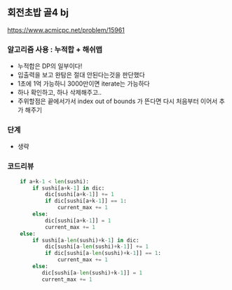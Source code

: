 
## 회전초밥 골4 bj
https://www.acmicpc.net/problem/15961

### 알고리즘 사용 : 누적합 + 해쉬맵
- 누적합은 DP의 일부이다!
- 입출력을 보고 완탐은 절대 안된다는것을 판단했다
- 1초에 1억 가능하니 3000만이면 iterate는 가능하다
- 하나 확인하고, 하나 삭제해주고..
- 주위할점은 끝에서가서 index out of bounds 가 뜬다면 다시 처음부터 이어서 추가 해주기

### 단계
- 생략

### 코드리뷰
```py
    if a+k-1 < len(sushi):
        if sushi[a+k-1] in dic:
            dic[sushi[a+k-1]] += 1
            if dic[sushi[a+k-1]] == 1:
                current_max += 1
        else:
            dic[sushi[a+k-1]] = 1
            current_max += 1
    else:
        if sushi[a-len(sushi)+k-1] in dic:
            dic[sushi[a-len(sushi)+k-1]] += 1
            if dic[sushi[a-len(sushi)+k-1]] == 1:
                current_max += 1
        else:
           dic[sushi[a-len(sushi)+k-1]] = 1
           current_max += 1
      
```
